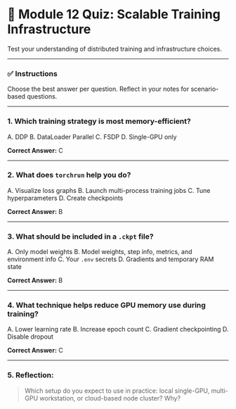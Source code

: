 # 🧪 Module 12 Quiz: Scalable Training Infrastructure

Test your understanding of distributed training and infrastructure choices.

---

### ✅ Instructions

Choose the best answer per question. Reflect in your notes for scenario-based questions.

---

### 1. Which training strategy is most memory-efficient?

A. DDP
B. DataLoader Parallel
C. FSDP
D. Single-GPU only

**Correct Answer:** C

---

### 2. What does `torchrun` help you do?

A. Visualize loss graphs
B. Launch multi-process training jobs
C. Tune hyperparameters
D. Create checkpoints

**Correct Answer:** B

---

### 3. What should be included in a `.ckpt` file?

A. Only model weights
B. Model weights, step info, metrics, and environment info
C. Your `.env` secrets
D. Gradients and temporary RAM state

**Correct Answer:** B

---

### 4. What technique helps reduce GPU memory use during training?

A. Lower learning rate
B. Increase epoch count
C. Gradient checkpointing
D. Disable dropout

**Correct Answer:** C

---

### 5. Reflection:

> Which setup do you expect to use in practice: local single-GPU, multi-GPU workstation, or cloud-based node cluster? Why?
